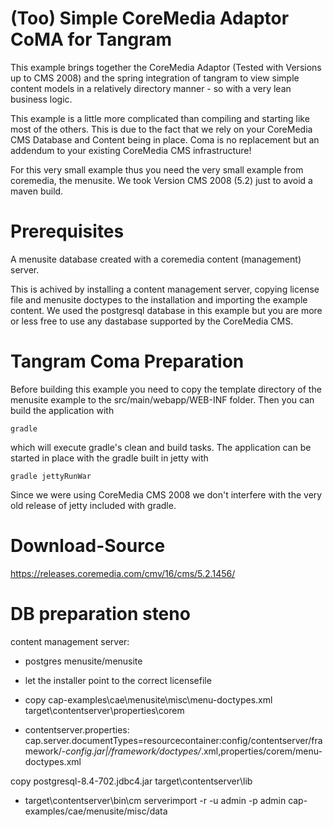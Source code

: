 (Too) Simple CoreMedia Adaptor CoMA for Tangram
===============================================

This example brings together the CoreMedia Adaptor (Tested with Versions up to CMS 2008) and the spring integration of tangram to view simple content models in a relatively directory manner - so with a very lean business logic.

This example is a little more complicated than compiling and starting like most of the others. This is due to the fact that we rely on your CoreMedia CMS Database and Content being in place. Coma is  no replacement but an addendum to your existing CoreMedia CMS infrastructure!

For this very small example thus you need the very small example from coremedia, the menusite. We took Version CMS 2008 (5.2) just to avoid a maven build.

Prerequisites
=============

A menusite database created with a coremedia content (management) server.

This is achived by installing a content management server, copying license file and menusite doctypes to the installation and importing the example content. We used the postgresql database in this example but you are more or less free to use any dastabase supported by the CoreMedia CMS.

Tangram Coma Preparation
========================

Before building this example you need to copy the template directory of the menusite example to the src/main/webapp/WEB-INF folder. Then you can build the application with

```
gradle
```

which will execute gradle's clean and build tasks. The application can be started in place with the gradle built in jetty with

```
gradle jettyRunWar
```

Since we were using CoreMedia CMS 2008 we don't interfere with the very old release of jetty included with gradle.


Download-Source
===============

https://releases.coremedia.com/cmv/16/cms/5.2.1456/


DB preparation steno
====================

content management server:

* postgres menusite/menusite

* let the installer point to the correct licensefile 

* copy cap-examples\cae\menusite\misc\menu-doctypes.xml target\contentserver\properties\corem

* contentserver.properties:
cap.server.documentTypes=resourcecontainer:config/contentserver/framework/*-config.jar|/framework/doctypes/*.xml,properties/corem/menu-doctypes.xml

 copy postgresql-8.4-702.jdbc4.jar target\contentserver\lib

* target\contentserver\bin\cm serverimport -r -u admin -p admin cap-examples/cae/menusite/misc/data

